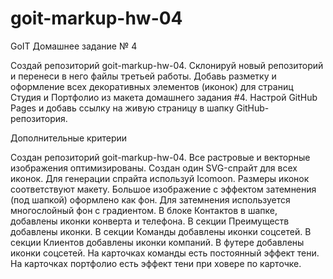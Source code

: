 # goit-markup-hw-04
GoIT Домашнее задание № 4

Создай репозиторий goit-markup-hw-04.
Склонируй новый репозиторий и перенеси в него файлы третьей работы.
Добавь разметку и оформление всех декоративных элементов (иконок) для страниц Студия и Портфолио из макета домашнего задания #4.
Настрой GitHub Pages и добавь ссылку на живую страницу в шапку GitHub-репозитория.

Дополнительные критерии

Создан репозиторий goit-markup-hw-04.
Все растровые и векторные изображения оптимизированы.
Создан один SVG-спрайт для всех иконок. Для генерации спрайта используй Icomoon.
Размеры иконок соответствуют макету.
Большое изображение с эффектом затемнения (под шапкой) оформлено как фон. Для затемнения используется многослойный фон с градиентом.
В блоке Контактов в шапке, добавлены иконки конверта и телефона.
В секции Преимуществ добавлены иконки.
В секции Команды добавлены иконки соцсетей.
В секции Клиентов добавлены иконки компаний.
В футере добавлены иконки соцсетей.
На карточках команды есть постоянный эффект тени.
На карточках портфолио есть эффект тени при ховере по карточке.
